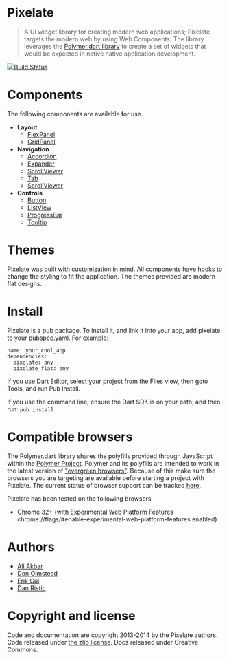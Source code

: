 # Pixelate

> A UI widget library for creating modern web applications; Pixelate targets the modern web by using Web Components. The library leverages the [Polymer.dart library](https://www.dartlang.org/polymer-dart/) to create a set of widgets that would be expected in native native application development.

[![Build Status](https://drone.io/github.com/donny-dont/Pixelate/status.png)](https://drone.io/github.com/donny-dont/Pixelate/latest)

# Components
The following components are available for use.
 * **Layout**
   * [FlexPanel](http://donny-dont.github.io/Pixelate/components/flex_panel/index.html)
   * [GridPanel](http://donny-dont.github.io/Pixelate/components/grid_panel/index.html)
 * **Navigation**
   * [Accordion](http://donny-dont.github.io/Pixelate/components/accordion/index.html)
   * [Expander](http://donny-dont.github.io/Pixelate/components/expander/index.html)
   * [ScrollViewer](http://donny-dont.github.io/Pixelate/components/scroll_viewer/index.html)
   * [Tab](http://donny-dont.github.io/Pixelate/components/tab/index.html)
   * [ScrollViewer](http://donny-dont.github.io/Pixelate/components/tree_view/index.html)
 * **Controls**
   * [Button](http://donny-dont.github.io/Pixelate/components/button/index.html)
   * [ListView](http://donny-dont.github.io/Pixelate/components/list_view/index.html)
   * [ProgressBar](http://donny-dont.github.io/Pixelate/components/progress_bar/index.html)
   * [Tooltip](http://donny-dont.github.io/Pixelate/components/tooltip/index.html)

# Themes

Pixelate was built with customization in mind. All components have hooks to change the styling to fit the application. The themes provided are modern flat designs.

# Install

Pixelate is a pub package. To install it, and link it into your app, add pixelate to your pubspec.yaml. For example:

    name: your_cool_app
    dependencies:
      pixelate: any
      pixelate_flat: any

If you use Dart Editor, select your project from the Files view, then goto Tools, and run Pub Install.

If you use the command line, ensure the Dart SDK is on your path, and then run: `pub install`

# Compatible browsers

The Polymer.dart library shares the polyfills provided through JavaScript within the [Polymer Project](http://www.polymer-project.org/). Polymer and its polyfills are intended to work in the latest version of ["evergreen browsers"](http://www.yetihq.com/blog/evergreen-web-browser/). Because of this make sure the browsers you are targeting are available before starting a project with Pixelate. The current status of browser support can be tracked [here](http://www.polymer-project.org/resources/compatibility.html).

Pixelate has been tested on the following browsers

* Chrome 32+ (with Experimental Web Platform Features chrome://flags/#enable-experimental-web-platform-features enabled) 

# Authors
 * [Ali Akbar](https://github.com/coderespawn)
 * [Don Olmstead](https://github.com/donny-dont)
 * [Erik Gui](https://github.com/erikgui)
 * [Dan Ristic](https://github.com/dristic)

# Copyright and license

Code and documentation are copyright 2013-2014 by the Pixelate authors. Code released under [the zlib license](LICENSE). Docs released under Creative Commons.
